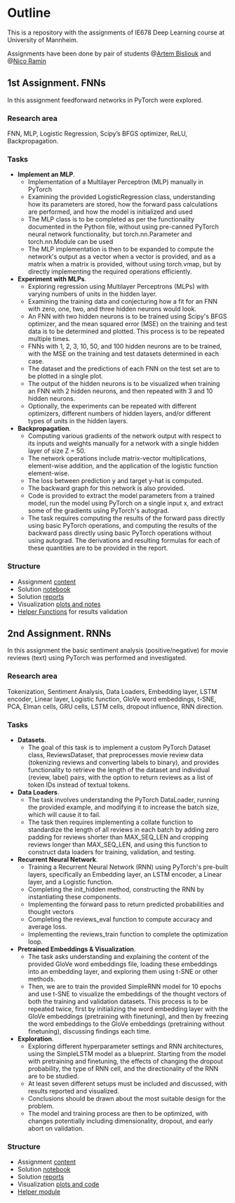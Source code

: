 # Outline 

This is a repository with the assignments of IE678 Deep Learning course at University of Mannheim. 

Assignments have been done by pair of students @[Artem Bisliouk](https://github.com/abisliouk) and @[Nico Ramin](https://github.com/NicoRamin)

## 1st Assignment. FNNs

In this assignment feedforward networks in PyTorch were explored.

### Research area
FNN, MLP, Logistic Regression, Scipy’s BFGS optimizer, ReLU, Backpropagation.

### Tasks
- **Implement an MLP**.
  - Implementation of a Multilayer Perceptron (MLP) manually in PyTorch
  - Examining the provided LogisticRegression class, understanding how its parameters are stored, how the forward pass calculations are performed, and how the model is initialized and used
  - The MLP class is to be completed as per the functionality documented in the Python file, without using pre-canned PyTorch neural network functionality, but torch.nn.Parameter and torch.nn.Module can be used
  - The MLP implementation is then to be expanded to compute the network's output as a vector when a vector is provided, and as a matrix when a matrix is provided, without using torch.vmap, but by directly implementing the required operations efficiently.
- **Experiment with MLPs**.
  - Exploring regression using Multilayer Perceptrons (MLPs) with varying numbers of units in the hidden layer.
  - Examining the training data and conjecturing how a fit for an FNN with zero, one, two, and three hidden neurons would look.
  - An FNN with two hidden neurons is to be trained using Scipy's BFGS optimizer, and the mean squared error (MSE) on the training and test data is to be determined and plotted. This process is to be repeated multiple times.
  - FNNs with 1, 2, 3, 10, 50, and 100 hidden neurons are to be trained, with the MSE on the training and test datasets determined in each case.
  - The dataset and the predictions of each FNN on the test set are to be plotted in a single plot.
  - The output of the hidden neurons is to be visualized when training an FNN with 2 hidden neurons, and then repeated with 3 and 10 hidden neurons.
  - Optionally, the experiments can be repeated with different optimizers, different numbers of hidden layers, and/or different types of units in the hidden layers.
- **Backpropagation**.
  - Computing various gradients of the network output with respect to its inputs and weights manually for a network with a single hidden layer of size Z = 50.
  - The network operations include matrix-vector multiplications, element-wise addition, and the application of the logistic function element-wise.
  - The loss between prediction y and target y-hat is computed.
  - The backward graph for this network is also provided.
  - Code is provided to extract the model parameters from a trained model, run the model using PyTorch on a single input x, and extract some of the gradients using PyTorch's autograd.
  - The task requires computing the results of the forward pass directly using basic PyTorch operations, and computing the results of the backward pass directly using basic PyTorch operations without using autograd. The derivations and resulting formulas for each of these quantities are to be provided in the report.
  
### Structure
- Assignment [content](https://github.com/abisliouk/IE678-DeepLearning-Assignments/tree/main/Assignment%201/task)
- Solution [notebook](https://github.com/abisliouk/IE678-DeepLearning-Assignments/blob/main/Assignment%201/a01.ipynb)
- Solution [reports](https://github.com/abisliouk/IE678-DeepLearning-Assignments/tree/main/Assignment%201/solution%20report)
- Visualization [plots and notes](https://github.com/abisliouk/IE678-DeepLearning-Assignments/tree/main/Assignment%201/visualization)
- [Helper Functions](https://github.com/abisliouk/IE678-DeepLearning-Assignments/blob/main/Assignment%201/a01helper.py) for results validation


## 2nd Assignment. RNNs

In this assignment the basic sentiment analysis (positive/negative) for movie reviews (text) using PyTorch was performed and investigated.

### Research area
Tokenization, Sentiment Analysis, Data Loaders, Embedding layer, LSTM encoder, Linear layer, Logistic function, GloVe word embeddings, t-SNE, PCA, Elman cells, GRU cells, LSTM cells, dropout influence, RNN direction.

### Tasks

- **Datasets**.
  - The goal of this task is to implement a custom PyTorch Dataset class, ReviewsDataset, that preprocesses movie review data (tokenizing reviews and converting labels to binary), and provides functionality to retrieve the length of the dataset and individual (review, label) pairs, with the option to return reviews as a list of token IDs instead of textual tokens.
- **Data Loaders**.
  - The task involves understanding the PyTorch DataLoader, running the provided example, and modifying it to increase the batch size, which will cause it to fail.
  - The task then requires implementing a collate function to standardize the length of all reviews in each batch by adding zero padding for reviews shorter than MAX_SEQ_LEN and cropping reviews longer than MAX_SEQ_LEN, and using this function to construct data loaders for training, validation, and testing.
- **Recurrent Neural Network**.
  - Training a Recurrent Neural Network (RNN) using PyTorch's pre-built layers, specifically an Embedding layer, an LSTM encoder, a Linear layer, and a Logistic function. 
  - Completing the init_hidden method, constructing the RNN by instantiating these components.
  - Implementing the forward pass to return predicted probabilities and thought vectors
  - Completing the reviews_eval function to compute accuracy and average loss.
  - Implementing the reviews_train function to complete the optimization loop.
- **Pretrained Embeddings & Visualization**.
  - The task asks understanding and explaining the content of the provided GloVe word embeddings file, loading these embeddings into an embedding layer, and exploring them using t-SNE or other methods.
  - Then, we are to train the provided SimpleRNN model for 10 epochs and use t-SNE to visualize the embeddings of the thought vectors of both the training and validation datasets. This process is to be repeated twice, first by initializing the word embedding layer with the GloVe embeddings (pretraining with finetuning), and then by freezing the word embeddings to the GloVe embeddings (pretraining without finetuning), discussing findings each time.
- **Exploration**.
  - Exploring different hyperparameter settings and RNN architectures, using the SimpleLSTM model as a blueprint. Starting from the model with pretraining and finetuning, the effects of changing the dropout probability, the type of RNN cell, and the directionality of the RNN are to be studied.
  - At least seven different setups must be included and discussed, with results reported and visualized.
  - Conclusions should be drawn about the most suitable design for the problem.
  - The model and training process are then to be optimized, with changes potentially including dimensionality, dropout, and early abort on validation.
  
### Structure
- Assignment [content](https://github.com/abisliouk/IE678-DeepLearning-Assignments/tree/main/Assignment%202/task)
- Solution [notebook](https://github.com/abisliouk/IE678-DeepLearning-Assignments/blob/main/Assignment%202/a02.ipynb)
- Solution [reports](https://github.com/abisliouk/IE678-DeepLearning-Assignments/tree/main/Assignment%202/solution%20report)
- Visualization [plots and code](https://github.com/abisliouk/IE678-DeepLearning-Assignments/tree/main/Assignment%202/visualization)
- [Helper module](https://github.com/abisliouk/IE678-DeepLearning-Assignments/blob/main/Assignment%202/a02helper.py)
